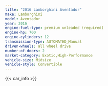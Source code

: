 ```yaml
---
title: "2016 Lamborghini Aventador"
make: Lamborghini
model: Aventador
year: 2016
engine-fuel-type: premium unleaded (required)
engine-hp: 700
engine-cylinders: 12
transmission-type: AUTOMATED_Manual
driven-wheels: all wheel drive
number-of-doors: 2
market-category: Exotic,High-Performance
vehicle-size: Midsize
vehicle-style: Convertible
---
```


{{< car_info >}}
